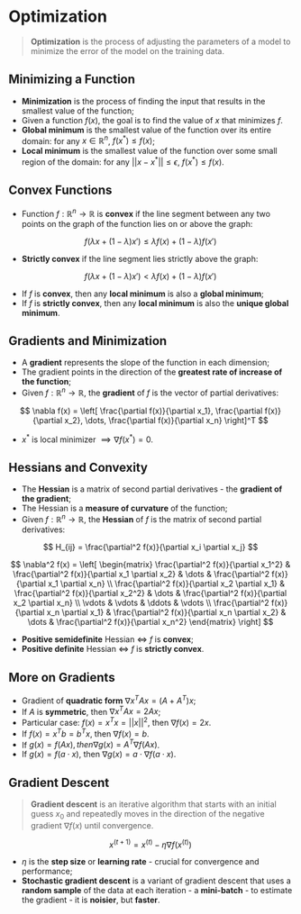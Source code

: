 # Optimization

> **Optimization** is the process of adjusting the parameters of a model to minimize the error of the model on the training data.

## Minimizing a Function

- **Minimization** is the process of finding the input that results in the smallest value of the function;
- Given a function $f(x)$, the goal is to find the value of $x$ that minimizes $f$.
- **Global minimum** is the smallest value of the function over its entire domain: for any $x \in \mathbb{R}^{n}$, $f(x^*) \leq f(x)$;
- **Local minimum** is the smallest value of the function over some small region of the domain: for any $||x - x^*|| \leq \epsilon$, $f(x^*) \leq f(x)$.

## Convex Functions

- Function $f: \mathbb{R}^{n} \rightarrow \mathbb{R}$ is **convex** if the line segment between any two points on the graph of the function lies on or above the graph:

$$
f(\lambda x + (1 - \lambda)x') \leq \lambda f(x) + (1 - \lambda)f(x')
$$

- **Strictly convex** if the line segment lies strictly above the graph:

$$
f(\lambda x + (1 - \lambda)x') < \lambda f(x) + (1 - \lambda)f(x')
$$

- If $f$ is **convex**, then any **local minimum** is also a **global minimum**;
- If $f$ is **strictly convex**, then any **local minimum** is also the **unique global minimum**.

## Gradients and Minimization

- A **gradient** represents the slope of the function in each dimension;
- The gradient points in the direction of the **greatest rate of increase of the function**;
- Given $f: \mathbb{R}^{n} \rightarrow \mathbb{R}$, the **gradient** of $f$ is the vector of partial derivatives:

$$
\nabla f(x) = \left[ \frac{\partial f(x)}{\partial x_1}, \frac{\partial f(x)}{\partial x_2}, \dots, \frac{\partial f(x)}{\partial x_n} \right]^T
$$

- $x^*$ is local minimizer $\implies \nabla f(x^*) = 0$.

## Hessians and Convexity

- The **Hessian** is a matrix of second partial derivatives - the **gradient of the gradient**;
- The Hessian is a **measure of curvature** of the function;
- Given $f: \mathbb{R}^{n} \rightarrow \mathbb{R}$, the **Hessian** of $f$ is the matrix of second partial derivatives:

$$
H_{ij} = \frac{\partial^2 f(x)}{\partial x_i \partial x_j}
$$

$$
\nabla^2 f(x) = \left[ \begin{matrix}
\frac{\partial^2 f(x)}{\partial x_1^2} & \frac{\partial^2 f(x)}{\partial x_1 \partial x_2} & \dots & \frac{\partial^2 f(x)}{\partial x_1 \partial x_n} \\
\frac{\partial^2 f(x)}{\partial x_2 \partial x_1} & \frac{\partial^2 f(x)}{\partial x_2^2} & \dots & \frac{\partial^2 f(x)}{\partial x_2 \partial x_n} \\
\vdots & \vdots & \ddots & \vdots \\
\frac{\partial^2 f(x)}{\partial x_n \partial x_1} & \frac{\partial^2 f(x)}{\partial x_n \partial x_2} & \dots & \frac{\partial^2 f(x)}{\partial x_n^2}
\end{matrix} \right]
$$

- **Positive semidefinite** Hessian $\iff$ $f$ is **convex**;
- **Positive definite** Hessian $\iff$ $f$ is **strictly convex**.

## More on Gradients

- Gradient of **quadratic form** $\nabla x^T A x = (A + A^T) x$;
- If $A$ is **symmetric**, then $\nabla x^T A x = 2 A x$;
- Particular case: $f(x) = x^T x = ||x||^2$, then $\nabla f(x) = 2 x$.
- If $f(x) = x^T b = b^T x$, then $\nabla f(x) = b$.
- If $g(x) = f(Ax), then \nabla g(x) = A^T \nabla f(Ax)$.
- If $g(x) = f(a \cdot x)$, then $\nabla g(x) = a \cdot \nabla f(a \cdot x)$.

## Gradient Descent

> **Gradient descent** is an iterative algorithm that starts with an initial guess $x_0$ and repeatedly moves in the direction of the negative gradient $\nabla f(x)$ until convergence.

$$
x^{(t+1)} = x^{(t)} - \eta \nabla f(x^{(t)})
$$

- $\eta$ is the **step size** or **learning rate** - crucial for convergence and performance;
- **Stochastic gradient descent** is a variant of gradient descent that uses a **random sample** of the data at each iteration - a **mini-batch** - to estimate the gradient - it is **noisier**, but **faster**.
